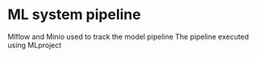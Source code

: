 # ML system pipeline 

Mlflow and Minio used to track the model pipeline
The pipeline executed using MLproject
